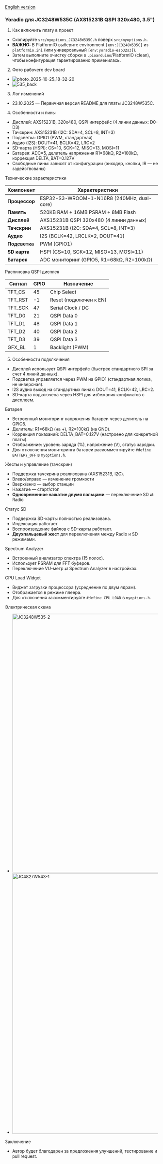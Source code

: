 [English version](README_JC3248W535C_english.md)

### Yoradio для JC3248W535C (AXS15231B QSPI 320x480, 3.5")

1) Как включить плату в проект

- Скопируйте `src/myoptions_JC3248W535C.h` поверх `src/myoptions.h`.
- **ВАЖНО:** В PlatformIO выберите environment `[env:JC3248W535C]` из `platformio.ini` (или универсальный `[env:yoradio-esp32s3]`).
- Затем выполните очистку сборки в `.pioarduino`/PlatformIO (clean), чтобы конфигурация гарантированно применилась.

2) Фото рабочего dev board

<!-- Placeholder for photos - add your photos here -->
- ![photo_2025-10-25_18-32-20](https://github.com/user-attachments/assets/8dd98024-9b3c-490f-a7c8-43c08ae6ef10)
- ![535_back](https://github.com/user-attachments/assets/63f8773d-4c97-45d0-a80b-8a596d22d3a4)



3) Лог изменений

- 23.10.2025 — Первичная версия README для платы JC3248W535C.

4) Особенности и пины

- Дисплей: AXS15231B, 320x480, QSPI интерфейс (4 линии данных: D0-D3)
- Тачскрин: AXS15231B (I2C: SDA=4, SCL=8, INT=3)
- Подсветка: GPIO1 (PWM, стандартная)
- Аудио (I2S): DOUT=41, BCLK=42, LRC=2
- SD-карта (HSPI): CS=10, SCK=12, MISO=13, MOSI=11
- Батарея: ADC=5, делитель напряжения R1=68kΩ, R2=100kΩ, коррекция DELTA_BAT=0.127V
- Свободные пины: зависят от конфигурации (энкодер, кнопки, IR — не задействованы)

Технические характеристики

| Компонент | Характеристики |
|-----------|----------------|
| **Процессор** | ESP32-S3-WROOM-1-N16R8 (240MHz, dual-core) |
| **Память** | 520KB RAM + 16MB PSRAM + 8MB Flash |
| **Дисплей** | AXS15231B QSPI 320x480 (4 линии данных) |
| **Тачскрин** | AXS15231B (I2C: SDA=4, SCL=8, INT=3) |
| **Аудио** | I2S (BCLK=42, LRCLK=2, DOUT=41) |
| **Подсветка** | PWM (GPIO1) |
| **SD карта** | HSPI (CS=10, SCK=12, MISO=13, MOSI=11) |
| **Батарея** | ADC мониторинг (GPIO5, R1=68kΩ, R2=100kΩ) |

Распиновка QSPI дисплея

| Сигнал | GPIO | Назначение |
|--------|------|------------|
| TFT_CS | 45 | Chip Select |
| TFT_RST | -1 | Reset (подключен к EN) |
| TFT_SCK | 47 | Serial Clock / DC |
| TFT_D0 | 21 | QSPI Data 0 |
| TFT_D1 | 48 | QSPI Data 1 |
| TFT_D2 | 40 | QSPI Data 2 |
| TFT_D3 | 39 | QSPI Data 3 |
| GFX_BL | 1 | Backlight (PWM) |

5) Особенности подключения

- Дисплей использует QSPI интерфейс (быстрее стандартного SPI за счет 4 линий данных).
- Подсветка управляется через PWM на GPIO1 (стандартная логика, не инверсная).
- I2S аудио выход на стандартных пинах: DOUT=41, BCLK=42, LRC=2.
- SD-карта подключена через HSPI для избежания конфликтов с дисплеем.

<!-- Placeholder for wiring photos - add photos here if needed -->
<!-- 
- ![wiring1](URL_TO_WIRING_PHOTO_1)
- ![wiring2](URL_TO_WIRING_PHOTO_2)
-->

Батарея

- Встроенный мониторинг напряжения батареи через делитель на GPIO5.
- Делитель: R1=68kΩ (на +), R2=100kΩ (на GND).
- Коррекция показаний: DELTA_BAT=0.127V (настроено для конкретной платы).
- Отображение: уровень заряда (%), напряжение (V), статус зарядки.
- Для отключения мониторинга батареи раскомментируйте `#define BATTERY_OFF` в `myoptions.h`.

Жесты и управление (тачскрин)

- Поддержка тачскрина реализована (AXS15231B, I2C).
- Влево/вправо — изменение громкости
- Вверх/вниз — выбор станции
- Нажатие — старт/стоп
- **Одновременное нажатие двумя пальцами** — переключение SD ⇄ Radio

Статус SD

- Поддержка SD-карты полностью реализована.
- Индексация работает.
- Воспроизведение файлов с SD-карты работает.
- **Двухпальцевый жест** для переключения между Radio и SD режимами.

Spectrum Analyzer

- Встроенный анализатор спектра (15 полос).
- Использует PSRAM для FFT буферов.
- Переключение VU-метр ⇄ Spectrum Analyzer в настройках.

CPU Load Widget

- Виджет загрузки процессора (усреднение по двум ядрам).
- Отображается в режиме плеера.
- Для отключения закомментируйте `#define CPU_LOAD` в `myoptions.h`.

Электрическая схема 

- <img width="1414" height="850" alt="JC3248W535-2" src="https://github.com/user-attachments/assets/9db10787-32ca-49b5-98c5-666e38c4c78b" />
- <img width="1383" height="856" alt="JC4827W543-1" src="https://github.com/user-attachments/assets/ff23e1ba-4d69-4e93-8127-b347c2fa4ae8" />

Заключение

- Автор будет благодарен за предложения улучшений, тестирование и pull request.

